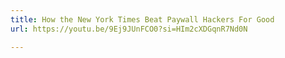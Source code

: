 ```yaml
---
title: How the New York Times Beat Paywall Hackers For Good
url: https://youtu.be/9Ej9JUnFCO0?si=HIm2cXDGqnR7Nd0N

---
```

